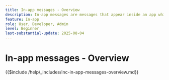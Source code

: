 ```yaml
---
title: In-app messages - Overview
description: In-app messages are messages that appear inside an app while the user is actively using it. They are overlay-type messages that sit on top of your app. They don't pop up on the lock screen or outside the app — instead, they show up as banners, pop-ups, or small cards while the user is exploring the app. 
feature: In-app
role: User, Developer, Admin
level: Beginner
last-substantial-update: 2025-08-04
---
```


# In-app messages - Overview

{{$include /help/_includes/inc-in-app-messages-overview.md}}
